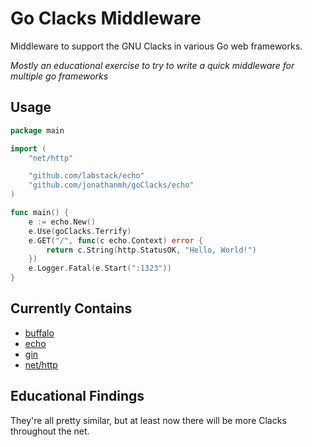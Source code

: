 # Go Clacks Middleware

Middleware to support the GNU Clacks in various Go web frameworks.

*Mostly an educational exercise to try to write a quick middleware for multiple go frameworks*

## Usage

```go
package main

import (
	"net/http"

	"github.com/labstack/echo"
	"github.com/jonathanmh/goClacks/echo"
)

func main() {
	e := echo.New()
	e.Use(goClacks.Terrify)
	e.GET("/", func(c echo.Context) error {
		return c.String(http.StatusOK, "Hello, World!")
	})
	e.Logger.Fatal(e.Start(":1323"))
}
```

## Currently Contains

* [buffalo][]
* [echo][]
* [gin][]
* [net/http][]

## Educational Findings

They're all pretty similar, but at least now there will be more Clacks throughout the net.

[buffalo]: http://gobuffalo.io/
[echo]: https://echo.labstack.com/
[gin]: https://gin-gonic.github.io/gin/
[net/http]: https://golang.org/pkg/net/http/
